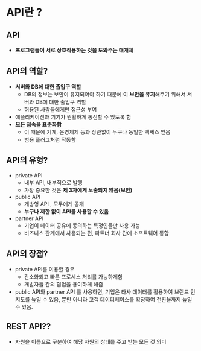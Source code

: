 # API란 ?

## API

- **프로그램들이 서로 상호작용하는 것을 도와주는 매개체**

## API의 역할?

- **서버와 DB에 대한 출입구 역할**
    - DB의 정보는 보안이 유지되어야 하기 때문에 이 **보안을 유지**해주기 위해서 서버와 DB에 대한 출입구 역할
    - 허용된 사람들에게만 접근성 부여
- 애플리케이션과 기기가 원활하게 통신할 수 있도록 함
- **모든 접속을 표준화함**
    - 이 때문에 기계, 운영체제 등과 상관없이 누구나 동일한 액세스 얻음
    - 범용 플러그처럼 작동함

## API의 유형?

- private API
    - 내부 API, 내부적으로 발행
    - 가장 중요한 것은 **제 3자에게 노출되지 않음(보안)**
- public API
    - 개방형 API , 모두에게 공개
    - **누구나 제한 없이 API를 사용할 수 있음**
- partner API
    - 기업이 데이터 공유에 동의하는 특정인들만 사용 가능
    - 비즈니스 관계에서 사용되는 편, 파트너 회사 간에 소프트웨어 통합

## API의 장점?

- private API를 이용할 경우
    - 간소화되고 빠른 프로세스 처리를 가능하게함
    - 개발자들 간의 협업을 용이하게 해줌
- public API와 partner API 를 사용하면, 기업은 타사 데이터를 활용하여 브랜드 인지도를 높일 수 있음, 뿐만 아니라 고객 데이터베이스를 확장하여 전환율까지 높일 수 있음.

## REST API??

- 자원을 이름으로 구분하여 해당 자원의 상태를 주고 받는 모든 것 의미